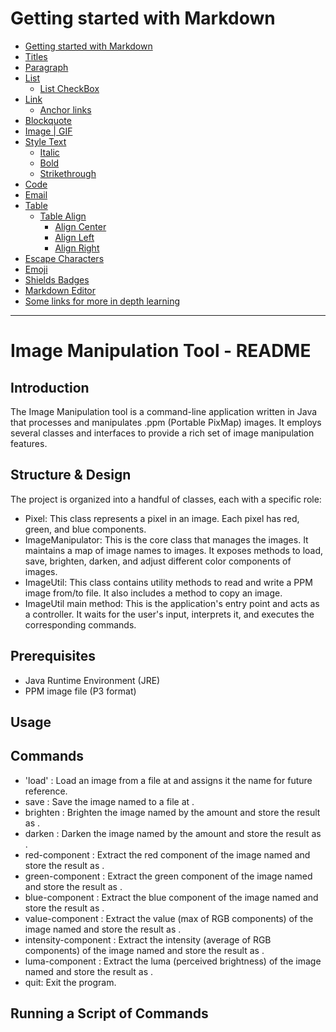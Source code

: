 Getting started with Markdown
=============================


- [Getting started with Markdown](#getting-started-with-markdown)
- [Titles](#titles)
- [Paragraph](#paragraph)
- [List](#list)
	- [List CheckBox](#list-checkbox)
- [Link](#link)
	- [Anchor links](#anchor-links)
- [Blockquote](#blockquote)
- [Image | GIF](#image--gif)
- [Style Text](#style-text)
	- [Italic](#italic)
	- [Bold](#bold)
	- [Strikethrough](#strikethrough)
- [Code](#code)
- [Email](#email)
- [Table](#table)
	- [Table Align](#table-align)
    	- [Align Center](#align-center)
    	- [Align Left](#align-left)
    	- [Align Right](#align-right)
- [Escape Characters](#escape-characters)
- [Emoji](#emoji)
- [Shields Badges](#Shields-Badges)
- [Markdown Editor](#markdown-editor)
- [Some links for more in depth learning](#some-links-for-more-in-depth-learning)

----------------------------------

# Image Manipulation Tool - README

## Introduction

The Image Manipulation tool is a command-line application written in Java that processes and manipulates .ppm (Portable PixMap) images. It employs several classes and interfaces to provide a rich set of image manipulation features.



## Structure & Design

The project is organized into a handful of classes, each with a specific role:

- Pixel: This class represents a pixel in an image. Each pixel has red, green, and blue components.
- ImageManipulator: This is the core class that manages the images. It maintains a map of image names to images. It exposes methods to load, save, brighten, darken, and adjust different color components of images.
- ImageUtil: This class contains utility methods to read and write a PPM image from/to file. It also includes a method to copy an image.
- ImageUtil main method: This is the application's entry point and acts as a controller. It waits for the user's input, interprets it, and executes the corresponding commands.


## Prerequisites

- Java Runtime Environment (JRE)
- PPM image file (P3 format)


## Usage

## Commands
- 'load' <imagePath> <imageName>: Load an image from a file at <imagePath> and assigns it the name <imageName> for future reference.
- save <imageName> <destinationPath>: Save the image named <imageName> to a file at <destinationPath>.
- brighten <increment> <sourceImageName> <destinationImageName>: Brighten the image named <sourceImageName> by the amount <increment> and store the result as <destinationImageName>.
- darken <decrement> <sourceImageName> <destinationImageName>: Darken the image named <sourceImageName> by the amount <decrement> and store the result as <destinationImageName>.
- red-component <sourceImageName> <destinationImageName>: Extract the red component of the image named <sourceImageName> and store the result as <destinationImageName>.
- green-component <sourceImageName> <destinationImageName>: Extract the green component of the image named <sourceImageName> and store the result as <destinationImageName>.
- blue-component <sourceImageName> <destinationImageName>: Extract the blue component of the image named <sourceImageName> and store the result as <destinationImageName>.
- value-component <sourceImageName> <destinationImageName>: Extract the value (max of RGB components) of the image named <sourceImageName> and store the result as <destinationImageName>.
- intensity-component <sourceImageName> <destinationImageName>: Extract the intensity (average of RGB components) of the image named <sourceImageName> and store the result as <destinationImageName>.
- luma-component <sourceImageName> <destinationImageName>: Extract the luma (perceived brightness) of the image named <sourceImageName> and store the result as <destinationImageName>.
- quit: Exit the program.

## Running a Script of Commands


